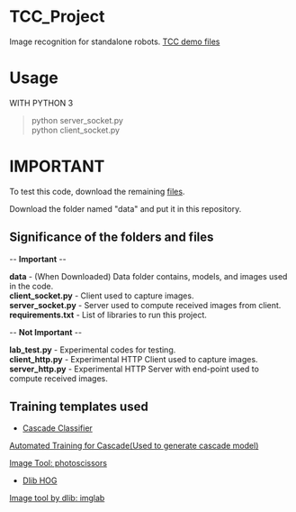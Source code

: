 # TCC_Project
Image recognition for standalone robots. [TCC demo files](https://drive.google.com/drive/folders/1qEAn8uT8I_mubZsbaL5ZFzVQfkGnkjXY?usp=sharing)

# Usage
WITH PYTHON 3
> python server_socket.py <br>
> python client_socket.py


# IMPORTANT

To test this code, download the remaining [files](https://drive.google.com/drive/folders/1h2Adn51Qroy4c28bU-WqoYPwIjTeI3aW?usp=sharing).

Download the folder named "data" and put it in this repository.

## Significance of the folders and files

-- **Important** --

**data**             - (When Downloaded) Data folder contains, models, and images used in the code. <br>
**client_socket.py** - Client used to capture images.<br>
**server_socket.py** - Server used to compute received images from client.<br>
**requirements.txt** - List of libraries to run this project.<br>

-- **Not Important** -- 

**lab_test.py** - Experimental codes for testing.<br>
**client_http.py** - Experimental HTTP Client used to capture images.<br>
**server_http.py** - Experimental HTTP Server with end-point used to compute received images.<br>



## Training templates used

- [Cascade Classifier](https://docs.opencv.org/master/dc/d88/tutorial_traincascade.html)

[Automated Training for Cascade(Used to generate cascade model)](https://github.com/IgorFachini/Create-Custom-Haar-Cascade)

[Image Tool: photoscissors](https://online.photoscissors.com/)

- [Dlib HOG](http://blog.dlib.net/2014/02/dlib-186-released-make-your-own-object.html)

[Image tool by dlib: imglab](https://github.com/NaturalIntelligence/imglab)
